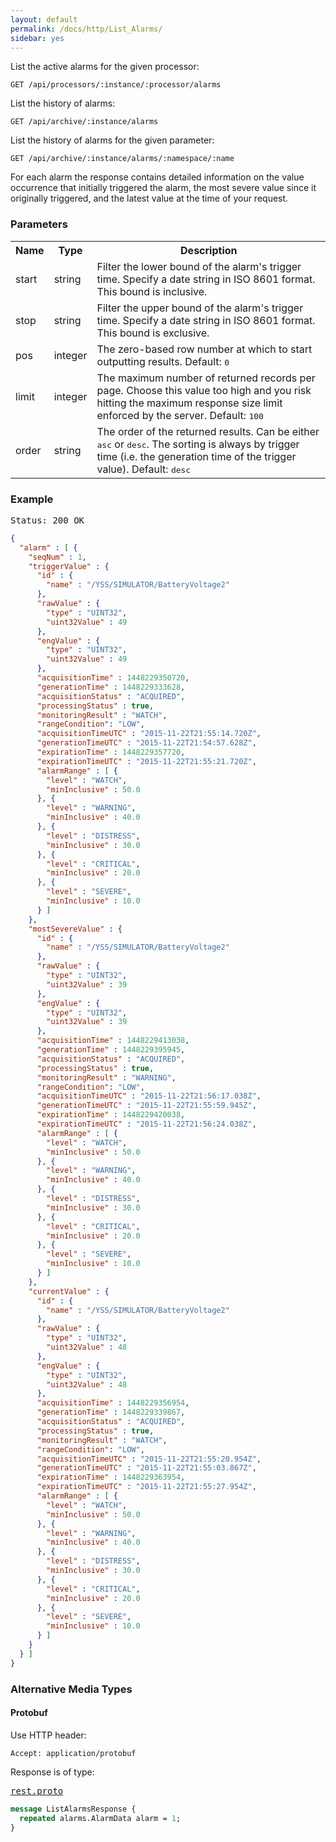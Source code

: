 ```yaml
---
layout: default
permalink: /docs/http/List_Alarms/
sidebar: yes
---
```


List the active alarms for the given processor:

    GET /api/processors/:instance/:processor/alarms

List the history of alarms:

    GET /api/archive/:instance/alarms
    
List the history of alarms for the given parameter:

    GET /api/archive/:instance/alarms/:namespace/:name 
    
For each alarm the response contains detailed information on the value occurrence that initially triggered the alarm, the most severe value since it originally triggered, and the latest value at the time of your request.


### Parameters

<table class="inline">
    <tr>
        <th>Name</th>
        <th>Type</th>
        <th>Description</th>
    </tr>
    <tr>
        <td class="code">start</td>
        <td class="code">string</td>
        <td>Filter the lower bound of the alarm's trigger time. Specify a date string in ISO 8601 format. This bound is inclusive.</td>
    </tr>
    <tr>
        <td class="code">stop</td>
        <td class="code">string</td>
        <td>Filter the upper bound of the alarm's trigger time. Specify a date string in ISO 8601 format. This bound is exclusive.</td>
    </tr>
    <tr>
        <td class="code">pos</td>
        <td class="code">integer</td>
        <td>The zero-based row number at which to start outputting results. Default: <tt>0</tt></td>
    </tr>
    <tr>
        <td class="code">limit</td>
        <td class="code">integer</td>
        <td>The maximum number of returned records per page. Choose this value too high and you risk hitting the maximum response size limit enforced by the server. Default: <tt>100</tt></td>
    </tr>
    <tr>
        <td class="code">order</td>
        <td class="code">string</td>
        <td>The order of the returned results. Can be either <tt>asc</tt> or <tt>desc</tt>. The sorting is always by trigger time (i.e. the generation time of the trigger value). Default: <tt>desc</tt></td>
    </tr>
</table>

### Example

<pre class="header">Status: 200 OK</pre>
```json
{
  "alarm" : [ {
    "seqNum" : 1,
    "triggerValue" : {
      "id" : {
        "name" : "/YSS/SIMULATOR/BatteryVoltage2"
      },
      "rawValue" : {
        "type" : "UINT32",
        "uint32Value" : 49
      },
      "engValue" : {
        "type" : "UINT32",
        "uint32Value" : 49
      },
      "acquisitionTime" : 1448229350720,
      "generationTime" : 1448229333628,
      "acquisitionStatus" : "ACQUIRED",
      "processingStatus" : true,
      "monitoringResult" : "WATCH",
      "rangeCondition": "LOW",
      "acquisitionTimeUTC" : "2015-11-22T21:55:14.720Z",
      "generationTimeUTC" : "2015-11-22T21:54:57.628Z",
      "expirationTime" : 1448229357720,
      "expirationTimeUTC" : "2015-11-22T21:55:21.720Z",
      "alarmRange" : [ {
        "level" : "WATCH",
        "minInclusive" : 50.0
      }, {
        "level" : "WARNING",
        "minInclusive" : 40.0
      }, {
        "level" : "DISTRESS",
        "minInclusive" : 30.0
      }, {
        "level" : "CRITICAL",
        "minInclusive" : 20.0
      }, {
        "level" : "SEVERE",
        "minInclusive" : 10.0
      } ]
    },
    "mostSevereValue" : {
      "id" : {
        "name" : "/YSS/SIMULATOR/BatteryVoltage2"
      },
      "rawValue" : {
        "type" : "UINT32",
        "uint32Value" : 39
      },
      "engValue" : {
        "type" : "UINT32",
        "uint32Value" : 39
      },
      "acquisitionTime" : 1448229413038,
      "generationTime" : 1448229395945,
      "acquisitionStatus" : "ACQUIRED",
      "processingStatus" : true,
      "monitoringResult" : "WARNING",
      "rangeCondition": "LOW",
      "acquisitionTimeUTC" : "2015-11-22T21:56:17.038Z",
      "generationTimeUTC" : "2015-11-22T21:55:59.945Z",
      "expirationTime" : 1448229420038,
      "expirationTimeUTC" : "2015-11-22T21:56:24.038Z",
      "alarmRange" : [ {
        "level" : "WATCH",
        "minInclusive" : 50.0
      }, {
        "level" : "WARNING",
        "minInclusive" : 40.0
      }, {
        "level" : "DISTRESS",
        "minInclusive" : 30.0
      }, {
        "level" : "CRITICAL",
        "minInclusive" : 20.0
      }, {
        "level" : "SEVERE",
        "minInclusive" : 10.0
      } ]
    },
    "currentValue" : {
      "id" : {
        "name" : "/YSS/SIMULATOR/BatteryVoltage2"
      },
      "rawValue" : {
        "type" : "UINT32",
        "uint32Value" : 48
      },
      "engValue" : {
        "type" : "UINT32",
        "uint32Value" : 48
      },
      "acquisitionTime" : 1448229356954,
      "generationTime" : 1448229339867,
      "acquisitionStatus" : "ACQUIRED",
      "processingStatus" : true,
      "monitoringResult" : "WATCH",
      "rangeCondition": "LOW",
      "acquisitionTimeUTC" : "2015-11-22T21:55:20.954Z",
      "generationTimeUTC" : "2015-11-22T21:55:03.867Z",
      "expirationTime" : 1448229363954,
      "expirationTimeUTC" : "2015-11-22T21:55:27.954Z",
      "alarmRange" : [ {
        "level" : "WATCH",
        "minInclusive" : 50.0
      }, {
        "level" : "WARNING",
        "minInclusive" : 40.0
      }, {
        "level" : "DISTRESS",
        "minInclusive" : 30.0
      }, {
        "level" : "CRITICAL",
        "minInclusive" : 20.0
      }, {
        "level" : "SEVERE",
        "minInclusive" : 10.0
      } ]
    }
  } ]
}
```

### Alternative Media Types

#### Protobuf

Use HTTP header:

    Accept: application/protobuf
    
Response is of type:

<pre class="r header"><a href="{{ site.proto }}/rest/rest.proto">rest.proto</a></pre>
```proto
message ListAlarmsResponse {
  repeated alarms.AlarmData alarm = 1;
}
```
